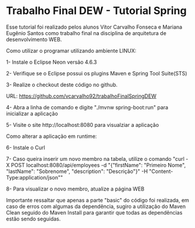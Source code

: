 # Trabalho Final DEW - Tutorial Spring

Esse tutorial foi realizado pelos alunos Vítor Carvalho Fonseca e Mariana Eugênio Santos como trabalho final na disciplina de arquitetura de desenvolvimento WEB.

Como utilizar o programar utilizando ambiente LINUX:

1- Instale o Eclipse Neon versão 4.6.3

2- Verifique se o Eclipse possui os plugins Maven e Spring Tool Suite(STS)

3- Realize o checkout deste código no github.

URL: https://github.com/vcarvalho92/trabalhoFinalSpringDEW

4- Abra a linha de comando e digite "./mvnw spring-boot:run" para inicializar a aplicação

5- Visite o site http://localhost:8080 para visualziar a aplicação

Como alterar a aplicação em runtime:

6- Instale o Curl

7- Caso queira inserir um novo membro na tabela, utilize o comando "curl -X POST localhost:8080/api/employees -d "{\"firstName\": \"Primeiro Nome\", \"lastName\": \"Sobrenome\", \"description\": \"Descrição\"}" -H "Content-Type:application/json""

8- Para visualizar o novo membro, atualize a página WEB

Importante ressaltar que apenas a parte "basic" do código foi realizada, em caso de erros com algumas da dependência, sugiro a utilização do Maven Clean seguido do Maven Install para garantir que todas as dependências estão sendo seguidas.
